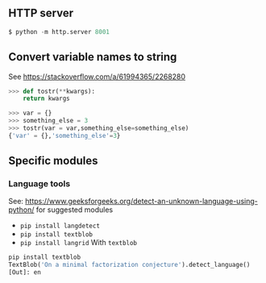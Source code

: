 ## HTTP server
```python
$ python -m http.server 8001
```
## Convert variable names to string
See https://stackoverflow.com/a/61994365/2268280
```python
>>> def tostr(**kwargs):
    return kwargs

>>> var = {}
>>> something_else = 3
>>> tostr(var = var,something_else=something_else)
{'var' = {},'something_else'=3}
```
## Specific modules
### Language tools
See: https://www.geeksforgeeks.org/detect-an-unknown-language-using-python/ for suggested modules
* `pip install langdetect`
* `pip install textblob`
* `pip install langrid`
With `textblob`
```python
pip install textblob
TextBlob('On a minimal factorization conjecture').detect_language()
[Out]: en
```
